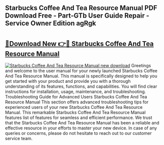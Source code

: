 ## Starbucks Coffee And Tea Resource Manual PDF Download Free - Part-GTb User Guide Repair - Service Owner Edition agRgk

# <h2><a href="http://bc52318.oget.top/?id=Starbucks+Coffee+And+Tea+Resource+Manual">🔗Download New 👉🔴 Starbucks Coffee And Tea Resource Manual</a></h2>

[![Starbucks Coffee And Tea Resource Manual new download](https://i.imgur.com/5g1atiW.png)](http://bc52318.oget.top/?id=Starbucks+Coffee+And+Tea+Resource+Manual)
Greetings and welcome to the user manual for your newly launched Starbucks Coffee And Tea Resource Manual. This manual is specifically designed to help you get started with your product and provide you with a thorough understanding of its features, functions, and capabilities. You will find clear instructions for installation, usage, maintenance, and troubleshooting. Troubleshooting Guide for Advanced Users Starbucks Coffee And Tea Resource Manual This section offers advanced troubleshooting tips for experienced users of your new Starbucks Coffee And Tea Resource Manual. This remarkable Starbucks Coffee And Tea Resource Manual features list of features for seamless and efficient performance. We trust that the Starbucks Coffee And Tea Resource Manual has been a reliable and effective resource in your efforts to master your new device. In case of any queries or concerns, please do not hesitate to reach out to our customer service team.
